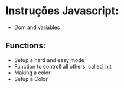 # Instruções Javascript:

- Dom and variables

## Functions:

- Setup a hard and easy mode
- Function to controll all others, called init
- Making a color
- Setup a Color
